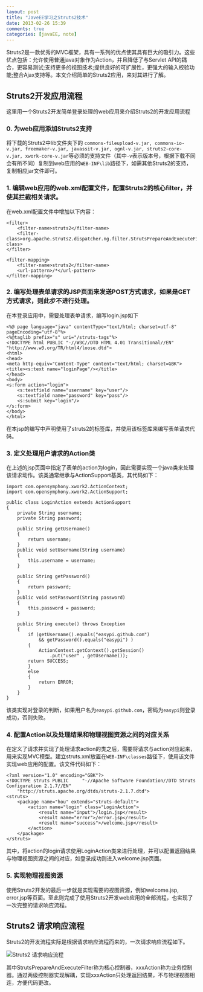 ```yaml
---
layout: post
title: "JaveEE学习之Struts2技术"
date: 2013-02-26 15:39
comments: true
categories: [javaEE, note]
---
```


Struts2是一款优秀的MVC框架，具有一系列的优点使其具有巨大的吸引力。这些优点包括：允许使用普通java对象作为Action，并且降低了与Servlet API的耦合，更容易测试;支持更多的视图技术;提供良好的可扩展性，更强大的输入校验功能;整合Ajax支持等。本文介绍简单的Struts2应用，来对其进行了解。

<!-- more -->

## Struts2开发应用流程

这里用一个Struts2开发简单登录处理的web应用来介绍Struts2的开发应用流程

### 0. 为web应用添加Struts2支持

将下载的Struts2中lib文件夹下的 `commons-fileupload-v.jar, commons-io-v.jar, freemaker-v.jar, javassit-v.jar, ognl-v.jar, struts2-core-v.jar, xwork-core-v.jar`等必须的支持文件（其中`-v`表示版本号，根据下载不同会有所不同）复制到web应用的`WEB-INF\lib`路径下，如需其他Struts2的支持，复制相应jar文件即可。

### 1. 编辑web应用的web.xml配置文件，配置Struts2的核心filter，并使其拦截相关请求。

在web.xml配置文件中增加以下内容：

	<filter>
		<filter-name>struts2</filter-name>
		<filter-class>org.apache.struts2.dispatcher.ng.filter.StrutsPrepareAndExecuteFilter</filter-class>
	</filter>

	<filter-mapping>
		<filter-name>struts2</filter-name>
		<url-pattern>/*</url-pattern>
	</filter-mapping>

### 2. 编写处理表单请求的JSP页面来发送POST方式请求，如果是GET方式请求，则此步不进行处理。

在本登录应用中，需要处理表单请求，编写login.jsp如下

    <%@ page language="java" contentType="text/html; charset=utf-8" pageEncoding="utf-8"%>
    <%@taglib prefix="s" uri="/struts-tags"%>
    <!DOCTYPE html PUBLIC "-//W3C//DTD HTML 4.01 Transitional//EN" "http://www.w3.org/TR/html4/loose.dtd">
    <html>
    <head>
    <meta http-equiv="Content-Type" content="text/html; charset=GBK">
    <title><s:text name="loginPage"/></title>
    </head>
    <body>
    <s:form action="login">
	    <s:textfield name="username" key="user"/>
	    <s:textfield name="password" key="pass"/>
	    <s:submit key="login"/>
    </s:form>
    </body>
    </html>

在本jsp的编写中声明使用了struts2的标签库，并使用该标签库来编写表单请求代码。

### 3. 定义处理用户请求的Action类

在上述的jsp页面中指定了表单的action为login，因此需要实现一个java类来处理该请求动作。该类通常继承与ActionSupport基类，其代码如下：

    import com.opensymphony.xwork2.ActionContext;
    import com.opensymphony.xwork2.ActionSupport;

    public class LoginAction extends ActionSupport
    {
	    private String username;
	    private String password;
	
	    public String getUsername()
	    {
		    return username;
	    }
	    public void setUsername(String username)
	    {
		    this.username = username;
	    }
	
	    public String getPassword()
	    {
		    return password;
	    }
	    public void setPassword(String password)
	    {
		    this.password = password;
	    }

	    public String execute() throws Exception
	    {
		    if (getUsername().equals("easypi.github.com")
			    && getPassword().equals("easypi") )
		    {
			    ActionContext.getContext().getSession()
				    .put("user" , getUsername());
		    return SUCCESS;
		    }
		    else
		    {
			    return ERROR;
		    }
	    }
    }

该类实现对登录的判断，如果用户名为`easypi.github.com`，密码为`easypi`则登录成功，否则失败。

### 4. 配置Action以及处理结果和物理视图资源之间的对应关系

在定义了请求并实现了处理请求action的类之后，需要将请求与action对应起来，用来实现MVC模型。建立struts.xml放置在`WEB-INF\classes`路径下，使用该文件实现web应用的配置。该文件代码如下：

    <?xml version="1.0" encoding="GBK"?>
    <!DOCTYPE struts PUBLIC 	"-//Apache Software Foundation//DTD Struts Configuration 2.1.7//EN"
	    "http://struts.apache.org/dtds/struts-2.1.7.dtd">
    <struts>
	    <package name="hou" extends="struts-default">
		    <action name="login" class="LoginAction">	
			    <result name="input">/login.jsp</result>
			    <result name="error">/error.jsp</result>
			    <result name="success">/welcome.jsp</result>
		    </action>
	    </package>
    </struts>

其中，将action的login请求使用LoginAction类来进行处理，并可以配置返回结果与物理视图资源之间的对应，如登录成功则进入welcome.jsp页面。

### 5. 实现物理视图资源

使用Struts2开发的最后一步就是实现需要的视图资源，例如welcome.jsp, error.jsp等页面。至此则完成了使用Struts2开发web应用的全部流程，也实现了一次完整的请求响应流程。

## Struts2 请求响应流程

Struts2的开发流程实际是根据请求响应流程而来的，一次请求响应流程如下。

![Struts2 请求响应流程](http://ww1.sinaimg.cn/large/a74ecc4cjw1e26usgyzmaj.jpg)

其中StrutsPrepareAndExecuteFilter称为核心控制器，xxxAction称为业务控制器。通过两级控制器实现解耦，实现xxxAction只处理返回结果，不与物理视图相连，方便代码更改。

